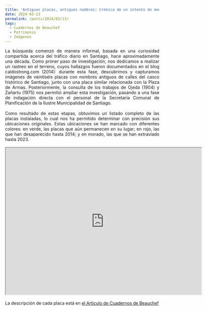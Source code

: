 ```yaml
---
title: 'Antiguas placas, antiguos nombres: Crónica de un intento de memoria en las calles de Santiago'
date: 2024-03-13
permalink: /posts/2024/03/13/
tags:
  - Cuadernos de Beauchef
  - Patrimonio
  - Imágenes
---
```

<div style="text-align: justify;">La búsqueda comenzó de manera informal, basada en una curiosidad compartida acerca del tráfico diario en Santiago, hace aproximadamente una década. Como primer paso de investigación, nos dedicamos a realizar un rastreo en el terreno, cuyos hallazgos fueron documentados en el blog caldostrong.com (2014): durante esta fase, descubrimos y capturamos imágenes de veintiséis placas con nombres antiguos de calles del casco histórico de Santiago, junto con una placa similar relacionada con la Plaza de Armas. Posteriormente, la consulta de los trabajos de Ojeda (1904) y Zañartu (1975) nos permitió ampliar esta investigación, pasando a una fase de indagación directa con el personal de la Secretaría Comunal de Planificación de la Ilustre Municipalidad de Santiago.</div>
<br>



<div style="text-align: justify;">Como resultado de estas etapas, obtuvimos un listado completo de las placas instaladas, lo cual nos ha permitido determinar con precisión sus ubicaciones originales. Estas ubicaciones se han marcado con diferentes colores: en verde, las placas que aún permanecen en su lugar; en rojo, las que han desaparecido hasta 2014; y en morado, las que se han extraviado hasta 2023.</div><br>
<center><iframe src="https://www.google.com/maps/d/embed?mid=1VRJx0oA3ZrJL8dBPxg9U1ja4eHgHHt4&ehbc=2E312F" width="640" height="480"></iframe></center>
<br>
<div style="text-align: justify;">La descripción de cada placa está en <a href="https://revistasdex.uchile.cl/index.php/cdb/article/view/13432/13453">el Articulo de Cuadernos de Beauchef</a></div>
<br>
